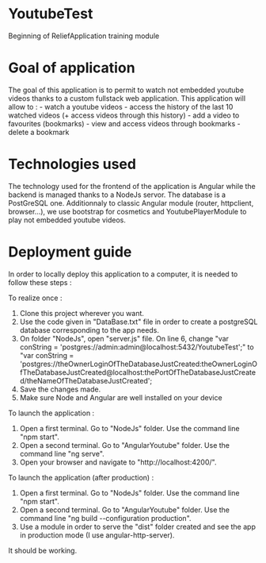 # YoutubeTest
Beginning of ReliefApplication training module

# Goal of application
The goal of this application is to permit to watch not embedded youtube videos thanks to a custom fullstack web application.
This application will allow to : 
    - watch a youtube videos
    - access the history of the last 10 watched videos (+ access videos through this history)
    - add a video to favourites (bookmarks)
    - view and access videos through bookmarks
    - delete a bookmark

# Technologies used
The technology used for the frontend of the application is Angular while the backend is managed thanks to a NodeJs servor.
The database is a PostGreSQL one.
Additionnaly to classic Angular module (router, httpclient, browser...), we use bootstrap for cosmetics and YoutubePlayerModule to play not embedded youtube videos.

# Deployment guide
In order to locally deploy this application to a computer, it is needed to follow these steps : 

To realize once : 
1. Clone this project wherever you want.
2. Use the code given in "DataBase.txt" file in order to create a postgreSQL database corresponding to the app needs.
3. On folder "NodeJs", open "server.js" file. On line 6, change "var conString = 'postgres://admin:admin@localhost:5432/YoutubeTest';" to "var conString = 'postgres://theOwnerLoginOfTheDatabaseJustCreated:theOwnerLoginOfTheDatabaseJustCreated@localhost:thePortOfTheDatabaseJustCreated/theNameOfTheDatabaseJustCreated';
4. Save the changes made.
5. Make sure Node and Angular are well installed on your device

To launch the application : 
1. Open a first terminal. Go to "NodeJs" folder. Use the command line "npm start".
2. Open a second terminal. Go to "AngularYoutube" folder. Use the command line "ng serve". 
3. Open your browser and navigate to "http://localhost:4200/".

To launch the application (after production) : 
1. Open a first terminal. Go to "NodeJs" folder. Use the command line "npm start".
2. Open a second terminal. Go to "AngularYoutube" folder. Use the command line "ng build --configuration production". 
3. Use a module in order to serve the "dist" folder created and see the app in production mode (I use angular-http-server).

It should be working.
